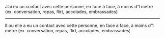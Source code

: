 <!---->J’ai eu un contact avec cette personne, en face à face, à moins d’1 mètre (ex. conversation, repas, flirt, accolades, embrassades)

---

<!---->Il ou elle a eu un contact avec cette personne, en face à face, à moins d’1 mètre (ex. conversation, repas, flirt, accolades, embrassades)
